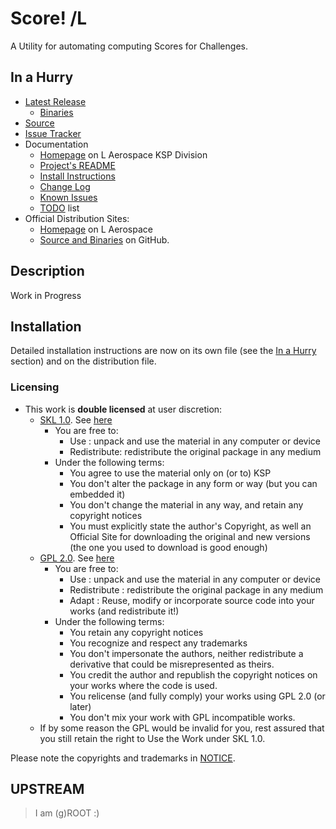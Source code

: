 # Score! /L

A Utility for automating computing Scores for Challenges.


## In a Hurry

* [Latest Release](https://github.com/net-lisias-ksp/Score/releases)
    + [Binaries](https://github.com/net-lisias-ksp/Score/tree/Archive)
* [Source](https://github.com/net-lisias-ksp/Score)
* [Issue Tracker](https://github.com/net-lisias-ksp/Score/issues)
* Documentation	
	+ [Homepage](http://ksp.lisias.net/add-ons/Score) on L Aerospace KSP Division
	+ [Project's README](https://github.com/net-lisias-ksp/Score/blob/master/README.md)
	+ [Install Instructions](https://github.com/net-lisias-ksp/Score/blob/master/INSTALL.md)
	+ [Change Log](./CHANGE_LOG.md)
	+ [Known Issues](./KNOWN_ISSUES.md)
	+ [TODO](./TODO.md) list
* Official Distribution Sites:
	+ [Homepage](http://ksp.lisias.net/add-ons/Score) on L Aerospace
	+ [Source and Binaries](https://github.com/net-lisias-ksp/Score) on GitHub.


## Description

Work in Progress


## Installation

Detailed installation instructions are now on its own file (see the [In a Hurry](#in-a-hurry) section) and on the distribution file.

### Licensing

* This work is **double licensed** at user discretion:
	+ [SKL 1.0](https://ksp.lisias.net/SKL-1_0.txt). See [here](./LICENSE.KSPe.SKL-1_0)
		+ You are free to:
			- Use : unpack and use the material in any computer or device
			- Redistribute: redistribute the original package in any medium
		+ Under the following terms:
			- You agree to use the material only on (or to) KSP
			- You don't alter the package in any form or way (but you can embedded it)
			- You don't change the material in any way, and retain any copyright notices
			- You must explicitly state the author's Copyright, as well an Official Site for downloading the original and new versions (the one you used to download is good enough) 
	+ [GPL 2.0](https://www.gnu.org/licenses/gpl-2.0.txt). See [here](./LICENSE.KSPe.GPL-2_0)
		+ You are free to:
			- Use : unpack and use the material in any computer or device
			- Redistribute : redistribute the original package in any medium
			- Adapt : Reuse, modify or incorporate source code into your works (and redistribute it!) 
		+ Under the following terms:
			- You retain any copyright notices
			- You recognize and respect any trademarks
			- You don't impersonate the authors, neither redistribute a derivative that could be misrepresented as theirs.
			- You credit the author and republish the copyright notices on your works where the code is used.
			- You relicense (and fully comply) your works using GPL 2.0 (or later)
			- You don't mix your work with GPL incompatible works.
	* If by some reason the GPL would be invalid for you, rest assured that you still retain the right to Use the Work under SKL 1.0. 

Please note the copyrights and trademarks in [NOTICE](./NOTICE).


## UPSTREAM

> I am (g)ROOT :)
